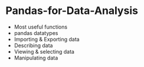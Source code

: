 # Pandas-for-Data-Analysis  
*  Most useful functions  
*  pandas datatypes  
*  Importing & Exporting data  
*  Describing data  
*  Viewing & selecting data  
*  Manipulating data  

